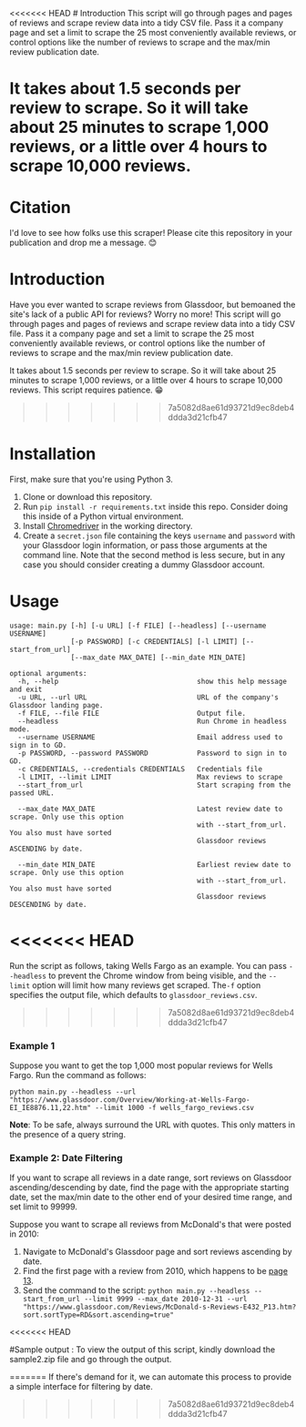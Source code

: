<<<<<<< HEAD
﻿# Introduction
This script will go through pages and pages of reviews and scrape review data into a tidy CSV file. Pass it a company page and set a limit to scrape the 25 most conveniently available reviews, or control options like the number of reviews to scrape and the max/min review publication date.

It takes about 1.5 seconds per review to scrape. So it will take about 25 minutes to scrape 1,000 reviews, or a little over 4 hours to scrape 10,000 reviews.
=======
# Citation
I'd love to see how folks use this scraper! Please cite this repository in your publication and drop me a message. 😊

# Introduction
Have you ever wanted to scrape reviews from Glassdoor, but bemoaned the site's lack of a public API for reviews? Worry no more! This script will go through pages and pages of reviews and scrape review data into a tidy CSV file. Pass it a company page and set a limit to scrape the 25 most conveniently available reviews, or control options like the number of reviews to scrape and the max/min review publication date.

It takes about 1.5 seconds per review to scrape. So it will take about 25 minutes to scrape 1,000 reviews, or a little over 4 hours to scrape 10,000 reviews. This script requires patience. 😁
>>>>>>> 7a5082d8ae61d93721d9ec8deb4ddda3d21cfb47

# Installation
First, make sure that you're using Python 3.

1. Clone or download this repository.
2. Run `pip install -r requirements.txt` inside this repo. Consider doing this inside of a Python virtual environment.
3. Install [Chromedriver](http://chromedriver.chromium.org/) in the working directory.
4. Create a `secret.json` file containing the keys `username` and `password` with your Glassdoor login information, or pass those arguments at the command line. Note that the second method is less secure, but in any case you should consider creating a dummy Glassdoor account.

# Usage
```
usage: main.py [-h] [-u URL] [-f FILE] [--headless] [--username USERNAME]
               [-p PASSWORD] [-c CREDENTIALS] [-l LIMIT] [--start_from_url] 
               [--max_date MAX_DATE] [--min_date MIN_DATE]

optional arguments:
  -h, --help                                  show this help message and exit
  -u URL, --url URL                           URL of the company's Glassdoor landing page.
  -f FILE, --file FILE                        Output file.
  --headless                                  Run Chrome in headless mode.
  --username USERNAME                         Email address used to sign in to GD.
  -p PASSWORD, --password PASSWORD            Password to sign in to GD.
  -c CREDENTIALS, --credentials CREDENTIALS   Credentials file
  -l LIMIT, --limit LIMIT                     Max reviews to scrape
  --start_from_url                            Start scraping from the passed URL.
  
  --max_date MAX_DATE                         Latest review date to scrape. Only use this option
                                              with --start_from_url. You also must have sorted
                                              Glassdoor reviews ASCENDING by date.
                                              
  --min_date MIN_DATE                         Earliest review date to scrape. Only use this option
                                              with --start_from_url. You also must have sorted
                                              Glassdoor reviews DESCENDING by date.
```
<<<<<<< HEAD
=======

Run the script as follows, taking Wells Fargo as an example. You can pass `--headless` to prevent the Chrome window from being visible, and the `--limit` option will limit how many reviews get scraped. The`-f` option specifies the output file, which defaults to `glassdoor_reviews.csv`.  

>>>>>>> 7a5082d8ae61d93721d9ec8deb4ddda3d21cfb47
### Example 1
Suppose you want to get the top 1,000 most popular reviews for Wells Fargo. Run the command as follows:

`python main.py --headless --url "https://www.glassdoor.com/Overview/Working-at-Wells-Fargo-EI_IE8876.11,22.htm" --limit 1000 -f wells_fargo_reviews.csv`

**Note**: To be safe, always surround the URL with quotes. This only matters in the presence of a query string.

### Example 2: Date Filtering
If you want to scrape all reviews in a date range, sort reviews on Glassdoor ascending/descending by date, find the page with the appropriate starting date, set the max/min date to the other end of your desired time range, and set limit to 99999.

Suppose you want to scrape all reviews from McDonald's that were posted in 2010:

1. Navigate to McDonald's Glassdoor page and sort reviews ascending by date.
2. Find the first page with a review from 2010, which happens to be [page 13](https://www.glassdoor.com/Reviews/McDonald-s-Reviews-E432_P13.htm?sort.sortType=RD&sort.ascending=true).
3. Send the command to the script:
`python main.py --headless --start_from_url --limit 9999 --max_date 2010-12-31 --url "https://www.glassdoor.com/Reviews/McDonald-s-Reviews-E432_P13.htm?sort.sortType=RD&sort.ascending=true"`

<<<<<<< HEAD

#Sample output : 
To view the output of this script, kindly download the sample2.zip file and go through the output.
 
=======
If there's demand for it, we can automate this process to provide a simple interface for filtering by date.
>>>>>>> 7a5082d8ae61d93721d9ec8deb4ddda3d21cfb47
